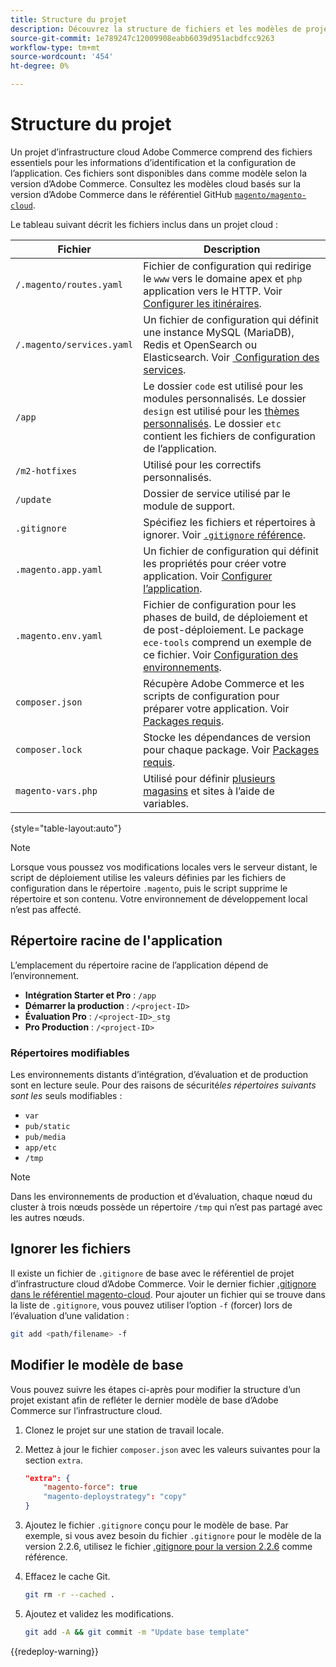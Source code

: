 ```yaml
---
title: Structure du projet
description: Découvrez la structure de fichiers et les modèles de projet pour Adobe Commerce sur l’infrastructure cloud.
source-git-commit: 1e789247c12009908eabb6039d951acbdfcc9263
workflow-type: tm+mt
source-wordcount: '454'
ht-degree: 0%

---
```


# Structure du projet

Un projet d’infrastructure cloud Adobe Commerce comprend des fichiers essentiels pour les informations d’identification et la configuration de l’application. Ces fichiers sont disponibles dans comme modèle selon la version d’Adobe Commerce. Consultez les modèles cloud basés sur la version d’Adobe Commerce dans le référentiel GitHub [`magento/magento-cloud`](https://github.com/magento/magento-cloud).

Le tableau suivant décrit les fichiers inclus dans un projet cloud :

| Fichier | Description |
| ------------------------- | ------------ |
| `/.magento/routes.yaml` | Fichier de configuration qui redirige le `www` vers le domaine apex et `php` application vers le HTTP. Voir [Configurer les itinéraires](../routes/routes-yaml.md). |
| `/.magento/services.yaml` | Un fichier de configuration qui définit une instance MySQL (MariaDB), Redis et OpenSearch ou Elasticsearch. Voir [&#x200B; Configuration des services &#x200B;](../services/services-yaml.md). |
| `/app` | Le dossier `code` est utilisé pour les modules personnalisés. Le dossier `design` est utilisé pour les [thèmes personnalisés](../store/custom-theme.md). Le dossier `etc` contient les fichiers de configuration de l’application. |
| `/m2-hotfixes` | Utilisé pour les correctifs personnalisés. |
| `/update` | Dossier de service utilisé par le module de support. |
| `.gitignore` | Spécifiez les fichiers et répertoires à ignorer. Voir [`.gitignore` référence](#ignoring-files). |
| `.magento.app.yaml` | Un fichier de configuration qui définit les propriétés pour créer votre application. Voir [Configurer l’application](../application/configure-app-yaml.md). |
| `.magento.env.yaml` | Fichier de configuration pour les phases de build, de déploiement et de post-déploiement. Le package `ece-tools` comprend un exemple de ce fichier. Voir [Configuration des environnements](../environment/configure-env-yaml.md). |
| `composer.json` | Récupère Adobe Commerce et les scripts de configuration pour préparer votre application. Voir [Packages requis](../development/overview.md#required-packages). |
| `composer.lock` | Stocke les dépendances de version pour chaque package. Voir [Packages requis](../development/overview.md#required-packages). |
| `magento-vars.php` | Utilisé pour définir [plusieurs magasins](../store/multiple-sites.md) et sites à l’aide de variables. |

{style="table-layout:auto"}

>[!NOTE]
>
>Lorsque vous poussez vos modifications locales vers le serveur distant, le script de déploiement utilise les valeurs définies par les fichiers de configuration dans le répertoire `.magento`, puis le script supprime le répertoire et son contenu. Votre environnement de développement local n’est pas affecté.

## Répertoire racine de l&#39;application

L’emplacement du répertoire racine de l’application dépend de l’environnement.

- **Intégration Starter et Pro** : `/app`
- **Démarrer la production** : `/<project-ID>`
- **Évaluation Pro** : `/<project-ID>_stg`
- **Pro Production** : `/<project-ID>`

### Répertoires modifiables

Les environnements distants d’intégration, d’évaluation et de production sont en lecture seule. Pour des raisons de sécurité&#x200B;*les répertoires suivants sont les* seuls modifiables :

- `var`
- `pub/static`
- `pub/media`
- `app/etc`
- `/tmp`

>[!NOTE]
>
>Dans les environnements de production et d’évaluation, chaque nœud du cluster à trois nœuds possède un répertoire `/tmp` qui n’est pas partagé avec les autres nœuds.

## Ignorer les fichiers

Il existe un fichier de `.gitignore` de base avec le référentiel de projet d’infrastructure cloud d’Adobe Commerce. Voir le dernier fichier [.gitignore dans le référentiel magento-cloud](https://github.com/magento/magento-cloud/blob/master/.gitignore). Pour ajouter un fichier qui se trouve dans la liste de `.gitignore`, vous pouvez utiliser l’option `-f` (forcer) lors de l’évaluation d’une validation :

```bash
git add <path/filename> -f
```

## Modifier le modèle de base

Vous pouvez suivre les étapes ci-après pour modifier la structure d’un projet existant afin de refléter le dernier modèle de base d’Adobe Commerce sur l’infrastructure cloud.

1. Clonez le projet sur une station de travail locale.

1. Mettez à jour le fichier `composer.json` avec les valeurs suivantes pour la section `extra`.

   ```json
   "extra": {
       "magento-force": true
       "magento-deploystrategy": "copy"
   }
   ```

1. Ajoutez le fichier `.gitignore` conçu pour le modèle de base. Par exemple, si vous avez besoin du fichier `.gitignore` pour le modèle de la version 2.2.6, utilisez le fichier [.gitignore pour la version 2.2.6](https://github.com/magento/magento-cloud/blob/2.2.6/.gitignore) comme référence.

1. Effacez le cache Git.

   ```bash
   git rm -r --cached .
   ```

1. Ajoutez et validez les modifications.

   ```bash
   git add -A && git commit -m "Update base template"
   ```

{{redeploy-warning}}
